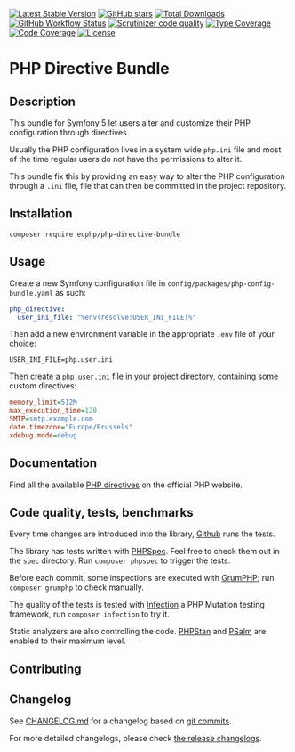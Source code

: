 [![Latest Stable Version][latest stable version]][1]
 [![GitHub stars][github stars]][1]
 [![Total Downloads][total downloads]][1]
 [![GitHub Workflow Status][github workflow status]][2]
 [![Scrutinizer code quality][code quality]][3]
 [![Type Coverage][type coverage]][4]
 [![Code Coverage][code coverage]][3]
 [![License][license]][1]

# PHP Directive Bundle

## Description

This bundle for Symfony 5 let users alter and customize their PHP configuration through
directives.

Usually the PHP configuration lives in a system wide `php.ini` file and most of the time
regular users do not have the permissions to alter it.

This bundle fix this by providing an easy way to alter the PHP configuration through
a `.ini` file, file that can then be committed in the project repository.

## Installation

```composer require ecphp/php-directive-bundle```

## Usage

Create a new Symfony configuration file in `config/packages/php-config-bundle.yaml` as such:

```yaml
php_directive:
  user_ini_file: "%env(resolve:USER_INI_FILE)%"
```

Then add a new environment variable in the appropriate `.env` file of your choice:

```
USER_INI_FILE=php.user.ini
```

Then create a `php.user.ini` file in your project directory, containing some custom
directives:

```ini
memory_limit=512M
max_execution_time=120
SMTP=smtp.example.com
date.timezone="Europe/Brussels"
xdebug.mode=debug
```

## Documentation

Find all the available [PHP directives][50] on the official PHP website.

## Code quality, tests, benchmarks

Every time changes are introduced into the library, [Github][2] runs the
tests.

The library has tests written with [PHPSpec][35].
Feel free to check them out in the `spec` directory. Run `composer phpspec` to
trigger the tests.

Before each commit, some inspections are executed with [GrumPHP][36]; run
`composer grumphp` to check manually.

The quality of the tests is tested with [Infection][37] a PHP Mutation testing
framework, run `composer infection` to try it.

Static analyzers are also controlling the code. [PHPStan][38] and
[PSalm][39] are enabled to their maximum level.

## Contributing

## Changelog

See [CHANGELOG.md][43] for a changelog based on [git commits][44].

For more detailed changelogs, please check [the release changelogs][45].

[1]: https://packagist.org/packages/ecphp/php-directive-bundle
[latest stable version]: https://img.shields.io/packagist/v/ecphp/php-directive-bundle.svg?style=flat-square
[github stars]: https://img.shields.io/github/stars/ecphp/php-directive-bundle.svg?style=flat-square
[total downloads]: https://img.shields.io/packagist/dt/ecphp/php-directive-bundle.svg?style=flat-square
[github workflow status]: https://img.shields.io/github/workflow/status/ecphp/php-directive-bundle/Unit%20tests?style=flat-square
[code quality]: https://img.shields.io/scrutinizer/quality/g/ecphp/php-directive-bundle/master.svg?style=flat-square
[3]: https://scrutinizer-ci.com/g/ecphp/php-directive-bundle/?branch=master
[type coverage]: https://img.shields.io/badge/dynamic/json?style=flat-square&color=color&label=Type%20coverage&query=message&url=https%3A%2F%2Fshepherd.dev%2Fgithub%2Fecphp%2Fphp-directive-bundle%2Fcoverage
[4]: https://shepherd.dev/github/ecphp/php-directive-bundle
[code coverage]: https://img.shields.io/scrutinizer/coverage/g/ecphp/php-directive-bundle/master.svg?style=flat-square
[license]: https://img.shields.io/packagist/l/ecphp/php-directive-bundle.svg?style=flat-square
[34]: https://github.com/ecphp/php-directive-bundle/issues
[2]: https://github.com/ecphp/php-directive-bundle/actions
[35]: http://www.phpspec.net/
[36]: https://github.com/phpro/grumphp
[37]: https://github.com/infection/infection
[38]: https://github.com/phpstan/phpstan
[39]: https://github.com/vimeo/psalm
[43]: https://github.com/ecphp/php-directive-bundle/blob/master/CHANGELOG.md
[44]: https://github.com/ecphp/php-directive-bundle/commits/master
[45]: https://github.com/ecphp/php-directive-bundle/releases
[50]: https://www.php.net/manual/en/ini.list.php
